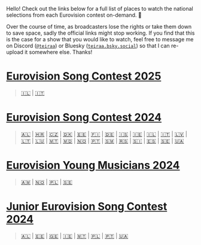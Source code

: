 Hello! Check out the links below for a full list of places to watch the national selections from each Eurovision contest on-demand. 💙

Over the course of time, as broadcasters lose the rights or take them down to save space, sadly the official links might stop working. If you find that this is the case for a show that you would like to watch, feel free to message me on Discord ([`@teiraa`](https://discordapp.com/users/397098874398965761)) or Bluesky ([`teiraa.bsky.social`](https://bsky.app/profile/teiraa.bsky.social)) so that I can re-upload it somewhere else. Thanks!

# [Eurovision Song Contest 2025](https://github.com/teiraaa/esc_vod_links/blob/main/esc2025.md)

> [🇮🇱](https://github.com/teiraaa/eurovision_vod/blob/main/esc2025.md#-hakokhav-haba) | [🇮🇹](https://github.com/teiraaa/eurovision_vod/blob/main/esc2025.md#-festival-di-sanremo)

# [Eurovision Song Contest 2024](https://github.com/teiraaa/esc_vod_links/blob/main/esc2024.md)

> [🇦🇱](https://github.com/teiraaa/eurovision_vod/blob/main/esc2024.md#-festivali-i-k%C3%ABng%C3%ABs) | [🇭🇷](https://github.com/teiraaa/eurovision_vod/blob/main/esc2024.md#-dora) | [🇨🇿](https://github.com/teiraaa/eurovision_vod/blob/main/esc2024.md#-eurovision-song-cz) | [🇩🇰](https://github.com/teiraaa/eurovision_vod/blob/main/esc2024.md#-dansk-melodi-grand-prix) | [🇪🇪](https://github.com/teiraaa/eurovision_vod/blob/main/esc2024.md#-eesti-laul) | [🇫🇮](https://github.com/teiraaa/eurovision_vod/blob/main/esc2024.md#-umk24) | [🇩🇪](https://github.com/teiraaa/eurovision_vod/blob/main/esc2024.md#-das-deutsche-finale) | [🇮🇸](https://github.com/teiraaa/eurovision_vod/blob/main/esc2024.md#-s%C3%B6ngvakeppnin) | [🇮🇪](https://github.com/teiraaa/eurovision_vod/blob/main/esc2024.md#-eurosong) | [🇮🇱](https://github.com/teiraaa/eurovision_vod/blob/main/esc2024.md#-hakokhav-haba-%D7%94%D7%9B%D7%95%D7%9B%D7%91-%D7%94%D7%91%D7%90) | [🇮🇹](https://github.com/teiraaa/eurovision_vod/blob/main/esc2024.md#-festival-di-sanremo) | [🇱🇻](https://github.com/teiraaa/eurovision_vod/blob/main/esc2024.md#-supernova) | [🇱🇹](https://github.com/teiraaa/eurovision_vod/blob/main/esc2024.md#-eurovizijalt) | [🇱🇺](https://github.com/teiraaa/eurovision_vod/blob/main/esc2024.md#-luxembourg-song-contest) | [🇲🇹](https://github.com/teiraaa/eurovision_vod/blob/main/esc2024.md#-malta-eurovision-song-contest) | [🇲🇩](https://github.com/teiraaa/eurovision_vod/blob/main/esc2024.md#-etapa-na%C8%9Bional%C4%83) | [🇳🇴](https://github.com/teiraaa/eurovision_vod/blob/main/esc2024.md#-melodi-grand-prix) | [🇵🇹](https://github.com/teiraaa/eurovision_vod/blob/main/esc2024.md#-festival-da-can%C3%A7%C3%A3o) | [🇸🇲](https://github.com/teiraaa/eurovision_vod/blob/main/esc2024.md#-una-voce-per-san-marino) | [🇷🇸](https://github.com/teiraaa/eurovision_vod/blob/main/esc2024.md#-pesma-za-evroviziju) | [🇸🇮](https://github.com/teiraaa/eurovision_vod/blob/main/esc2024.md#-misija-malm%C3%B6) | [🇪🇸](https://github.com/teiraaa/eurovision_vod/blob/main/esc2024.md#-benidorm-fest) | [🇸🇪](https://github.com/teiraaa/eurovision_vod/blob/main/esc2024.md#-melodifestivalen) | [🇺🇦](https://github.com/teiraaa/eurovision_vod/blob/main/esc2024.md#-vidbir)

# [Eurovision Young Musicians 2024](https://github.com/teiraaa/esc_vod_links/blob/main/eym2024.md)

> [🇦🇲](https://github.com/teiraaa/eurovision_vod/blob/main/eym2024.md#-%D5%A4%D5%A5%D5%BA%D5%AB-%D5%A4%D5%A1%D5%BD%D5%A1%D5%AF%D5%A1%D5%B6-%D5%A5%D5%BE%D6%80%D5%A1%D5%BF%D5%A5%D5%BD%D5%AB%D5%AC-depi-yasakan-evratesil) | [🇳🇴](https://github.com/teiraaa/eurovision_vod/blob/main/eym2024.md#-virtuos) | [🇵🇱](https://github.com/teiraaa/eurovision_vod/blob/main/eym2024.md#-młody-muzyk-roku) | [🇸🇪](https://github.com/teiraaa/eurovision_vod/blob/main/eym2024.md#-polstjärnepriset)

# [Junior Eurovision Song Contest 2024](https://github.com/teiraaa/esc_vod_links/blob/main/jesc2024.md)

> [🇦🇱](https://github.com/teiraaa/eurovision_vod/blob/main/jesc2024.md#-junior-fest) | [🇪🇪](https://github.com/teiraaa/eurovision_vod/blob/main/jesc2024.md#-t%C3%A4htede-lava) | [🇬🇪](https://github.com/teiraaa/eurovision_vod/blob/main/jesc2024.md#-ranina-%E1%83%A0%E1%83%90%E1%83%9C%E1%83%98%E1%83%9C%E1%83%90) | [🇮🇪](https://github.com/teiraaa/eurovision_vod/blob/main/jesc2024.md#-junior-eurovision-%C3%A9ire) | [🇲🇹](https://github.com/teiraaa/eurovision_vod/blob/main/jesc2024.md#-malta-junior-eurovision-song-contest) | [🇵🇱](https://github.com/teiraaa/eurovision_vod/blob/main/jesc2024.md#-szansa-na-sukces--eurowizja-junior) | [🇵🇹](https://github.com/teiraaa/eurovision_vod/blob/main/jesc2024.md#-the-voice-kids) | [🇺🇦](https://github.com/teiraaa/eurovision_vod/blob/main/jesc2024.md#-%D0%BD%D0%B0%D1%86%D1%96%D0%BE%D0%BD%D0%B0%D0%BB%D1%8C%D0%BD%D0%B8%D0%B9-%D0%B2%D1%96%D0%B4%D0%B1%D1%96%D1%80-%D0%BD%D0%B0-%D0%B4%D0%B8%D1%82%D1%8F%D1%87%D0%B5-%D1%94%D0%B2%D1%80%D0%BE%D0%B1%D0%B0%D1%87%D0%B5%D0%BD%D0%BD%D1%8F-2024)